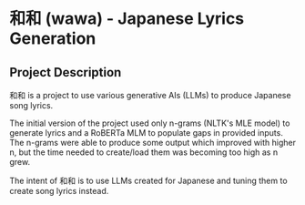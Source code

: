 和和 (wawa) - Japanese Lyrics Generation
============

## Project Description

和和 is a project to use various generative AIs (LLMs) to produce Japanese song lyrics.

The initial version of the project used only n-grams (NLTK's MLE model) to generate lyrics and a RoBERTa MLM to populate gaps in provided inputs. The n-grams were able to produce some output which improved with higher n, but the time needed to create/load them was becoming too high as n grew.

The intent of 和和 is to use LLMs created for Japanese and tuning them to create song lyrics instead. 
